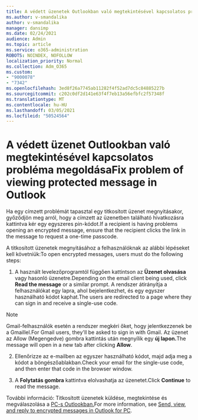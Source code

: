 ```yaml
---
title: A védett üzenetek Outlookban való megtekintésével kapcsolatos problémák megoldása
ms.author: v-smandalika
author: v-smandalika
manager: dansimp
ms.date: 02/24/2021
audience: Admin
ms.topic: article
ms.service: o365-administration
ROBOTS: NOINDEX, NOFOLLOW
localization_priority: Normal
ms.collection: Adm_O365
ms.custom:
- "9000078"
- "7342"
ms.openlocfilehash: 3ed8f26a7745ab11282f4f52ad7dc5c84885227b
ms.sourcegitcommit: c202c0df2d141e63f4f7eb13a56efbfc2f57348f
ms.translationtype: MT
ms.contentlocale: hu-HU
ms.lasthandoff: 03/05/2021
ms.locfileid: "50524564"
---
```

# <a name="fix-problem-of-viewing-protected-message-in-outlook"></a><span data-ttu-id="96bd6-102">A védett üzenet Outlookban való megtekintésével kapcsolatos probléma megoldása</span><span class="sxs-lookup"><span data-stu-id="96bd6-102">Fix problem of viewing protected message in Outlook</span></span>

<span data-ttu-id="96bd6-103">Ha egy címzett problémát tapasztal egy titkosított üzenet megnyitásakor, győződjön meg arról, hogy a címzett az üzenetben található hivatkozásra kattintva kér egy egyszeres pin-kódot.</span><span class="sxs-lookup"><span data-stu-id="96bd6-103">If a recipient is having problems opening an encrypted message, ensure that the recipient clicks the link in the message to request a one-time passcode.</span></span>

<span data-ttu-id="96bd6-104">A titkosított üzenetek megnyitásához a felhasználóknak az alábbi lépéseket kell követniük:</span><span class="sxs-lookup"><span data-stu-id="96bd6-104">To open encrypted messages, users must do the following steps:</span></span>

1. <span data-ttu-id="96bd6-105">A használt levelezőprogramtól függően kattintson az **Üzenet olvasása** vagy hasonló üzenetre.</span><span class="sxs-lookup"><span data-stu-id="96bd6-105">Depending on the email client being used, click **Read the message** or a similar prompt.</span></span> <span data-ttu-id="96bd6-106">A rendszer átirányítja a felhasználókat egy lapra, ahol bejelentkezhet, és egy egyszer használható kódot kaphat.</span><span class="sxs-lookup"><span data-stu-id="96bd6-106">The users are redirected to a page where they can sign in and receive a single-use code.</span></span>

> [!NOTE]
> <span data-ttu-id="96bd6-107">Gmail-felhasználók esetén a rendszer megkéri őket, hogy jelentkezzenek be a Gmaillel.</span><span class="sxs-lookup"><span data-stu-id="96bd6-107">For Gmail users, they'll be asked to sign in with Gmail.</span></span> <span data-ttu-id="96bd6-108">Az üzenet az Allow (Megengedve) gombra kattintás után megnyílik egy **új lapon.**</span><span class="sxs-lookup"><span data-stu-id="96bd6-108">The message will open in a new tab after clicking **Allow**.</span></span>

2. <span data-ttu-id="96bd6-109">Ellenőrizze az e-mailben az egyszer használható kódot, majd adja meg a kódot a böngészőablakban.</span><span class="sxs-lookup"><span data-stu-id="96bd6-109">Check your email for the single-use code, and then enter that code in the browser window.</span></span>

3. <span data-ttu-id="96bd6-110">A **Folytatás gombra** kattintva elolvashatja az üzenetet.</span><span class="sxs-lookup"><span data-stu-id="96bd6-110">Click **Continue** to read the message.</span></span>

<span data-ttu-id="96bd6-111">További információ: Titkosított üzenetek küldése, megtekintése és megválaszolása a [PC-s Outlookban.](https://support.microsoft.com/topic/send-view-and-reply-to-encrypted-messages-in-outlook-for-pc-eaa43495-9bbb-4fca-922a-df90dee51980)</span><span class="sxs-lookup"><span data-stu-id="96bd6-111">For more information, see [Send, view, and reply to encrypted messages in Outlook for PC](https://support.microsoft.com/topic/send-view-and-reply-to-encrypted-messages-in-outlook-for-pc-eaa43495-9bbb-4fca-922a-df90dee51980).</span></span>



